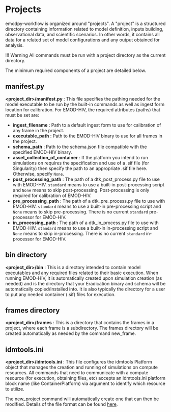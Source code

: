 # Projects

emodpy-workflow is organized around "projects". A "project" is a structured directory
containing information related to model definition, inputs building, observational
data, and scientific scenarios. In other words, it contains all data 
for a related set of model configurations and any output obtained for analysis.

!!! Warning
    All commands must be run with a project directory as the current directory.

The minimum required components of a project are detailed below.

## manifest.py

**&lt;project_dir&gt;/manifest.py** : This file specifies the pathing needed for the
model executable to be run by the built-in commands as well as ingest form location
for calibration. For EMOD-HIV, the required attributes (paths) that must be set are:

- **ingest_filename** : Path to a default ingest form to use for calibration
of any frame in the project.
- **executable_path** : Path to the EMOD-HIV binary to use for all frames
in the project.
- **schema_path** : Path to the schema.json file compatible with the specified
EMOD-HIV binary.
- **asset_collection_of_container** : If the platform you intend to run simulations
on requires the specification and use of a .sif file (for Singularity) then specify
the path to an appropriate .sif file here. Otherwise, specify `None`.
- **post_processing_path** : The path of a dtk_post_process.py file to use with
EMOD-HIV. `standard` means to use a built-in post-processing script and `None`
means to skip post-processing. Post-processing is only required for 
calibration of EMOD-HIV.
- **pre_processing_path** : The path of a dtk_pre_process.py file to use with
EMOD-HIV. `standard` means to use a built-in pre-processing script and `None`
means to skip pre-processing. There is no current `standard` pre-processor 
for EMOD-HIV.
- **in_processing_path** : The path of a dtk_in_process.py file to use with
EMOD-HIV. `standard` means to use a built-in in-processing script and `None`
means to skip in-processing. There is no current `standard` in-processor for 
EMOD-HIV.

## bin directory

**&lt;project_dir&gt;/bin** : This is a directory intended to contain model
executables and any required files related to their basic execution. When running
EMOD-HIV, it is automatically created upon simulation creation (as needed) and is the 
directory that your Eradication binary and schema will be automatically
copied/installed into. It is also typically the  directory for a user to put any
needed container (.sif) files for execution.

## frames directory

**&lt;project_dir&gt;/frames** : This is a directory that contains the frames in a
project, where each frame is a subdirectory.  The frames directory will be created
automatically as needed by the command new_frame.

## idmtools.ini

**&lt;project_dir&gt;/idmtools.ini** : This file configures the idmtools Platform
object that manages the creation and running of simulations on compute resources.
All commands that need to communicate with a compute resource (for execution,
obtaining files, etc) accepts an idmtools.ini platform block name (like
ContainerPlatform) via argument to identify which resource to utilize.

The new_project command will automatically create one that can then be modified.
Details of the file format can be found [here](https://docs.idmod.org/projects/idmtools/en/latest/configuration.html).

